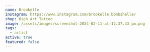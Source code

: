 ```yaml
---
name: Brookelle
instagram: https://www.instagram.com/brookelle.bombshelle/
shop: High Art Tattoo
image: /assets/images/screenshot-2024-02-11-at-12.37.43 pm.png
tags:
  - artist
active: true
featured: false
---
```

